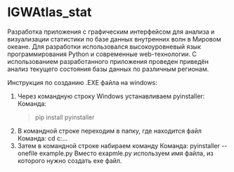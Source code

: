# IGWAtlas_stat
Разработка приложения с графическим интерфейсом для анализа и визуализации статистики по базе данных внутренних волн в Мировом океане. Для разработки использовался высокоуровневый язык программирования Python и современные web-технологии. С использованием разработанного приложения проведен приведён анализ текущего состояния базы данных по различным регионам.

Инструкция по созданию .EXE файла на windows:

1. Через командную строку Windows устанавливаем pyinstaller:
   Команда:
   >pip install pyinstaller
2. В командной строке переходим в папку, где находится файл
   Команда:
   cd c:\... 
3. Затем в командной строке набираем команду
   Команда:
   pyinstaller --onefile example.py 
   Вместо exapmle.py используем имя файла, из которого нужно создать exe файл.
